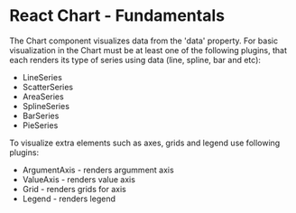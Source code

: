 # React Chart - Fundamentals

The Chart component visualizes data from the 'data' property. For basic visualization in the Chart must be at least one of the following plugins, that each renders its type of series using data (line, spline, bar and etc):

- LineSeries
- ScatterSeries
- AreaSeries
- SplineSeries
- BarSeries
- PieSeries

To visualize extra elements such as axes, grids and legend use following plugins:
- ArgumentAxis - renders argumment axis
- ValueAxis - renders value axis
- Grid - renders grids for axis
- Legend - renders legend

<div
    class="embedded-demo"
    data-options='{"path":"/demo/chart-basic/combination-series.skip","showThemeSelector":true,"scriptPath":"{{site.baseurl}}/{{page.demos_link}}/demos/dist/index.js?v={{ site.time | date: '%s' }}"}'
>
</div>
